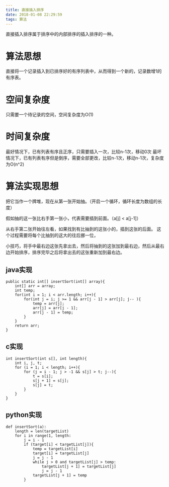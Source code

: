 ```yaml
---
title: 直接插入排序
date: 2018-01-08 22:29:59
tags: 算法
---
```

直接插入排序属于排序中的内部排序的插入排序的一种。

# 算法思想

直接将一个记录插入到已排序好的有序列表中，从而得到一个新的，记录数增1的有序表。

# 空间复杂度

只需要一个待记录的空间，空间复杂度为O(1)

# 时间复杂度

最好情况下，已有列表有序且正序，只需要插入一次，比较n-1次，移动0次
最坏情况下，已有列表有序但是倒序，需要全部更改，比较n-1次，移动n-1次，复杂度为O(n^2)

# 算法实现思想

把它当作一个牌堆，现在从第一张开始抽。（开启一个循环，循环长度为数组的长度）

假如抽的这一张比右手第一张小，代表需要插到前面。（a[j] < a[j-1]）

从右手第二张开始往左看，如果找到有比抽到的这张小的，插到这张的后面。
这个过程需要将每个比抽到的这大的往后挪一位，

小技巧，将手中最右边这张先拿出去，然后将抽到的这张加到最右边，然后从最右边开始排序，排序完毕之后将拿出去的这张重新加到最右边。

## java实现

```
public static int[] insertSort(int[] array){
	int[] arr = array;
	int temp;
	for(int i = 1; i < arr.length; i++){
		for(int j = i; j >= 1 && arr[j - 1] > arr[j]; j-- ){
			temp = arr[j];
			arr[j] = arr[j - 1];
			arr[j - 1] = temp;
		}
	}
	return arr;
}
```

## c实现

```
int insertSort(int s[], int length){
	int i, j, t;
	for (i = 1; i < length; i++){
		for (j = i - 1; j > -1 && s[j] > t; j--){
			t = s[i];
			s[j + 1] = s[j];
			s[j] = t;
		}
	}
}
```

## python实现

```
def insertSort(a):
	length = len(targetList)
	for i in range(1, length:
		j = i - 1
		if (target[i] < targetList[j]){
			temp = targetList[i]
			target[i] = targetList[j]
			j = j - 1
			while j > 0 and targetList[j] > temp:
				targetList[j + 1] = targetList[j]
				j = j - 1
			targetList[j + 1] = temp
		}
```
